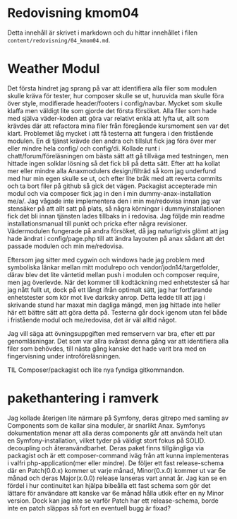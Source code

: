 ---
---
Redovisning kmom04
=========================

Detta innehåll är skrivet i markdown och du hittar innehållet i filen `content/redovisning/04_kmom04.md`.

Weather Modul
========================
Det första hindret jag sprang på var att identifiera alla filer som modulen skulle kräva för tester, hur composer skulle se ut, huruvida man skulle föra över style, modifierade header/footers i config/navbar. Mycket som skulle klaffa men väldigt lite som gjorde det första försöket. Alla filer som hade med själva väder-koden att göra var relativt enkla att lyfta ut, allt som krävdes där att refactora mina filer från föregående kursmoment sen var det klart. Problemet låg mycket i att få testerna att fungera i den fristående modulen. En di tjänst krävde den andra och tillslut fick jag föra över mer eller mindre hela config/ och config/di. Kollade runt i chatt/forum/föreläsningen om bästa sätt att gå tillväga med testningen, men hittade ingen solklar lösning så det fick bli på detta sätt.
Efter att ha kollat mer eller mindre alla Anaxmodulers design/filträd så kom jag underfund med hur min egen skulle se ut, och efter lite bråk med att reverta commits och ta bort filer på github så gick det vägen. Packagist accepterade min modul och via composer fick jag in den i min dummy-anax-installation me/a/. Jag vågade inte implementera den i min me/redovisa innan jag var stensäker på att allt satt på plats, så några körningar i dummyinstallationen fick det bli innan tjänsten lades tillbaks in i redovisa. Jag följde min readme installationsmanual till punkt och pricka efter några revisioner. Vädermodulen fungerade på andra försöket, då jag naturligtvis glömt att jag hade ändrat i config/page.php till att ändra layouten på anax sådant att det passade modulen och min me/redovisa.

Eftersom jag sitter med cygwin och windows hade jag problem med symboliska länkar mellan mitt modulrepo och vendor/jodn14/targetfolder, därav blev det lite väntetid mellan push i modulen och composer require, men jag överlevde.
När det kommer till kodtäckning med enhetstester så har jag nått fullt ut, dock på ett långt ifrån optimalt sätt, jag har fortfarande enhetstester som kör mot live darksky anrop. Detta ledde till att jag i skrivande stund har maxat min dagliga mängd, men jag hittade inte heller här ett bättre sätt att göra detta på. Testerna går dock igenom utan fel både i fristående modul och me/redovisa, det är väl alltid något.

Jag vill säga att övningsuppgiften med remservern var bra, efter ett par genomläsningar. Det som var allra svårast denna gång var att identifiera alla filer som behövdes, till nästa gång kanske det hade varit bra med en fingervisning under introföreläsningen.

TIL Composer/packagist och lite nya fyndiga gitkommandon.

pakethantering i ramverk
==========================
Jag kollade återigen lite närmare på Symfony, deras gitrepo med samling av Components som de kallar sina moduler, är snarlikt Anax. Symfonys dokumentation menar att alla deras components går att använda helt utan en Symfony-installation, vilket tyder på väldigt stort fokus på SOLID. decoupling och återanvändbarhet. Deras paket finns tillgängliga via packagist och är ett composer-command iväg från att kunna implementeras i valfri php-application(mer eller mindre).
De följer ett fast release-schema där en Patch(0.0.x) kommer ut varje månad, Minor(0.x.0) kommer ut var 6e månad och deras Major(x.0.0) release lanseras vart annat år. Jag kan se en fördel i hur continuitet kan hjälpa bibeålla ett fast schema som gör det lättare för användare att kanske var 6e månad hålla utkik efter en ny Minor version. Dock kan jag inte se varför Patch har ett release-schema, borde inte en patch släppas så fort en eventuell bugg är fixad?
